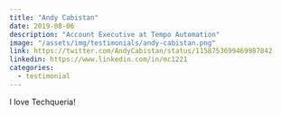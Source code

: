```yaml
---
title: "Andy Cabistan"
date: 2019-08-06
description: "Account Executive at Tempo Automation"
image: "/assets/img/testimonials/andy-cabistan.png"
link: https://twitter.com/AndyCabistan/status/1158753699469987842
linkedin: https://www.linkedin.com/in/mc1221
categories:
  - testimonial
---
```


I love Techqueria!
